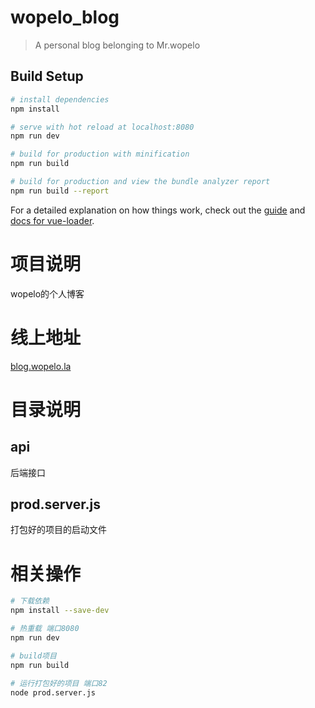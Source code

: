 # wopelo_blog

> A personal blog belonging to Mr.wopelo

## Build Setup

``` bash
# install dependencies
npm install

# serve with hot reload at localhost:8080
npm run dev

# build for production with minification
npm run build

# build for production and view the bundle analyzer report
npm run build --report
```

For a detailed explanation on how things work, check out the [guide](http://vuejs-templates.github.io/webpack/) and [docs for vue-loader](http://vuejs.github.io/vue-loader).

# 项目说明
wopelo的个人博客

# 线上地址
[blog.wopelo.la](http://blog.wopelo.la)

# 目录说明

## api
后端接口

## prod.server.js
打包好的项目的启动文件

# 相关操作

``` bash
# 下载依赖
npm install --save-dev

# 热重载 端口8080
npm run dev

# build项目
npm run build

# 运行打包好的项目 端口82
node prod.server.js